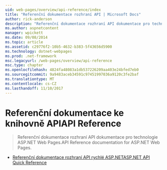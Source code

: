 ```yaml
---
uid: web-pages/overview/api-reference/index
title: "Referenční dokumentace rozhraní API | Microsoft Docs"
author: rick-anderson
description: "Referenční dokumentace rozhraní API dokumentace pro technologie ASP.NET Web Pages."
ms.author: aspnetcontent
manager: wpickett
ms.date: 09/08/2014
ms.topic: article
ms.assetid: c29776f2-10b5-4632-b383-5f43656d5900
ms.technology: dotnet-webpages
ms.prod: .net-framework
msc.legacyurl: /web-pages/overview/api-reference
msc.type: chapter
ms.openlocfilehash: 4824fa48083a1db537226209aa403e24bfed7eb0
ms.sourcegitcommit: 9a9483aceb34591c97451997036a9120c3fe2baf
ms.translationtype: MT
ms.contentlocale: cs-CZ
ms.lasthandoff: 11/10/2017
---
```

<a name="api-reference"></a><span data-ttu-id="ab531-103">Referenční dokumentace ke knihovně API</span><span class="sxs-lookup"><span data-stu-id="ab531-103">API Reference</span></span>
====================
> <span data-ttu-id="ab531-104">Referenční dokumentace rozhraní API dokumentace pro technologie ASP.NET Web Pages.</span><span class="sxs-lookup"><span data-stu-id="ab531-104">API Reference documentation for ASP.NET Web Pages.</span></span>


- [<span data-ttu-id="ab531-105">Referenční dokumentace rozhraní API rychlé ASP.NET</span><span class="sxs-lookup"><span data-stu-id="ab531-105">ASP.NET API Quick Reference</span></span>](asp-net-web-pages-api-reference.md)
